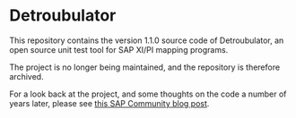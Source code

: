 # Detroubulator

This repository contains the version 1.1.0 source code of Detroubulator, an open source unit test tool for SAP XI/PI mapping programs.

The project is no longer being maintained, and the repository is therefore archived.

For a look back at the project, and some thoughts on the code a number of years later, please see [this SAP Community blog post]( https://blogs.sap.com/2019/06/30/code-archaeology-a-detroubulator-retrospective).